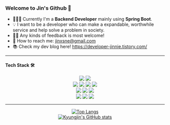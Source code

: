 ### Welcome to Jin's Github 👋

- 👩🏻‍💻 Currently I'm a **Backend Developer** mainly using **Spring Boot**.
- 💡 I want to be a developer who can make a expandable, worthwhile service and help solve a problem in society.
- 🙌🏻 Any kinds of feedback is most welcome!
- 📧 How to reach me: jinxsne@gmail.com
- 📚 Check my dev blog here! https://developer-jinnie.tistory.com/
------
#### Tech Stack 🛠️
<p align="center">
  <img src="https://img.shields.io/badge/java-007396?style=flat-square&logo=java&logoColor=white"/> 
  <img src="https://img.shields.io/badge/Python-3776AB?style=flat-square&logo=Python&logoColor=white"/><br>
  <img src="https://img.shields.io/badge/Spring-6DB33F?style=flat-square&logo=Spring&logoColor=white"/> 
  <img src="https://img.shields.io/badge/SpringBoot-43B02A?style=flat-square&logo=Spring Boot&logoColor=white"/> 
  <img src="https://img.shields.io/badge/SpringSecurity-43B02A?style=flat-square&logo=Spring Security&logoColor=white"/> 
  <img src="https://img.shields.io/badge/Hibernate-232F3E?style=flat-square&logo=Hibernate&logoColor=white"/><br>
  <img src="https://img.shields.io/badge/MySQL-4479A1?style=flat-square&logo=MySQL&logoColor=white"/> 
  <img src="https://img.shields.io/badge/ORACLE-F80000?style=flat-square&logo=oracle&logoColor=white"/> 
  <img src="https://img.shields.io/badge/Redis-FF0000?style=flat-square&logo=Redis&logoColor=white"/><br>
  <img src="https://img.shields.io/badge/Git-F05032?style=flat-square&logo=git&logoColor=white"/> 
  <img src="https://img.shields.io/badge/Docker-2496ED?style=flat-square&logo=Docker&logoColor=white"/> 
  <img src="https://img.shields.io/badge/Amazon AWS-232F3E?style=flat-square&logo=amazonaws&logoColor=white"/><br>
</p>

------
<p align="center">
  <a href="https://github.com/kyungjinleelee/github-readme-stats">
    <img src="https://github-readme-stats.vercel.app/api/top-langs/?username=kyungjinleelee&layout=compact" alt="Top Langs"/>
  </a>
  <br>
  <a href="https://github.com/kyungjinleelee/github-readme-stats">
    <img src="https://github-readme-stats.vercel.app/api?username=kyungjinleelee" alt="Kyungjin's GitHub stats"/>
  </a>
</p>

